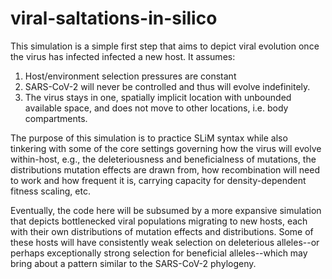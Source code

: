 # viral-saltations-in-silico

This simulation is a simple first step that aims to depict viral evolution once the virus has infected infected a new host. It assumes:

1. Host/environment selection pressures are constant
2. SARS-CoV-2 will never be controlled and thus will evolve indefinitely.
3. The virus stays in one, spatially implicit location with unbounded available space, and does not move to other locations, i.e. body compartments.

The purpose of this simulation is to practice SLiM syntax while also tinkering with some of the core settings governing how the virus will evolve within-host, e.g., the deleteriousness and beneficialness of mutations, the distributions mutation effects are drawn from, how recombination will need to work and how frequent it is, carrying capacity for density-dependent fitness scaling, etc.

Eventually, the code here will be subsumed by a more expansive simulation that depicts bottlenecked viral populations migrating to new hosts, each with their own distributions of mutation effects and distributions. Some of these hosts will have consistently weak selection on deleterious alleles--or perhaps exceptionally strong selection for beneficial alleles--which may bring about a pattern similar to the SARS-CoV-2 phylogeny.
